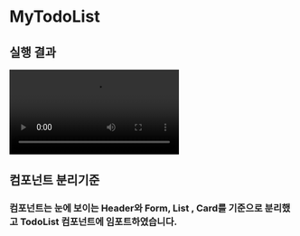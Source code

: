 # MyTodoList

## 실행 결과

<video style="max-width:100%;" controls>
  <source src="https://youtu.be/oQctIYLWWPA" type="video/mp4">
</video>

## 컴포넌트 분리기준

### 컴포넌트는 눈에 보이는 Header와 Form, List , Card를 기준으로 분리했고 TodoList 컴포넌트에 임포트하였습니다.
